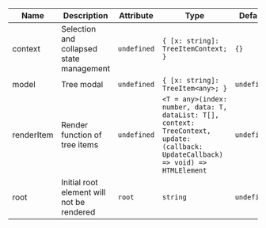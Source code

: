 | Name       | Description                   | Attribute        | Type                                      | Default             |
|------------|-------------------------------|------------------|-------------------------------------------|---------------------|
|context| Selection and collapsed state management | `undefined` | `{ [x: string]: TreeItemContext; }` | `{}` |
|model| Tree modal | `undefined` | `{ [x: string]: TreeItem<any>; }` | `undefined` |
|renderItem| Render function of tree items | `undefined` | `<T = any>(index: number, data: T, dataList: T[], context: TreeContext, update: (callback: UpdateCallback) => void) => HTMLElement` | `undefined` |
|root| Initial root element will not be rendered | `root` | `string` | `undefined` |
